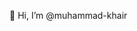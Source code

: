 👋 Hi, I’m @muhammad-khair

<!---
muhammad-khair/muhammad-khair is a ✨ special ✨ repository because its `README.md` (this file) appears on your GitHub profile.
You can click the Preview link to take a look at your changes.
--->
